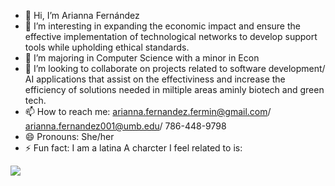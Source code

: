 - 👋 Hi, I’m Arianna Fernández
- 👀 I’m interesting in expanding the economic impact and ensure the effective implementation of technological networks to develop support tools while upholding ethical standards.
- 🌱 I’m majoring in Computer Science with a minor in Econ
- 💞️ I’m looking to collaborate on projects related to software development/ AI applications that assist on the effectiviness and increase the efficiency of solutions needed in miltiple areas aminly biotech and green tech.
- 📫 How to reach me: arianna.fernandez.fermin@gmail.com/ arianna.fernandez001@umb.edu/ 786-448-9798
- 😄 Pronouns: She/her
- ⚡ Fun fact: I am a latina
A charcter I feel related to is:
<image src="(https://i.pinimg.com/736x/c7/f1/0a/c7f10ae3e2d6ea078056b114b099676a.jpg](https://www.planetware.com/photos-large/VEN/venezuela-angel-falls-morning-view.jpg)" />

<!---
Arifernandez18/Arifernandez18 is a ✨ special ✨ repository because its `README.md` (this file) appears on your GitHub profile.
You can click the Preview link to take a look at your changes.
--->

